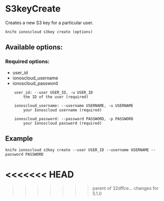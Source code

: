 # S3keyCreate

Creates a new S3 key for a particular user.

```text
knife ionoscloud s3key create (options)
```

## Available options:

### Required options:

* user\_id
* ionoscloud\_username
* ionoscloud\_password

```text
    user_id: --user USER_ID, -u USER_ID
        the ID of the user (required)

    ionoscloud_username: --username USERNAME, -u USERNAME
        your Ionoscloud username (required)

    ionoscloud_password: --password PASSWORD, -p PASSWORD
        your Ionoscloud password (required)
```
## Example

```text
knife ionoscloud s3key create --user USER_ID --username USERNAME --password PASSWORD
```
<<<<<<< HEAD
=======

>>>>>>> parent of 32dffce... changes for 5.1.0
